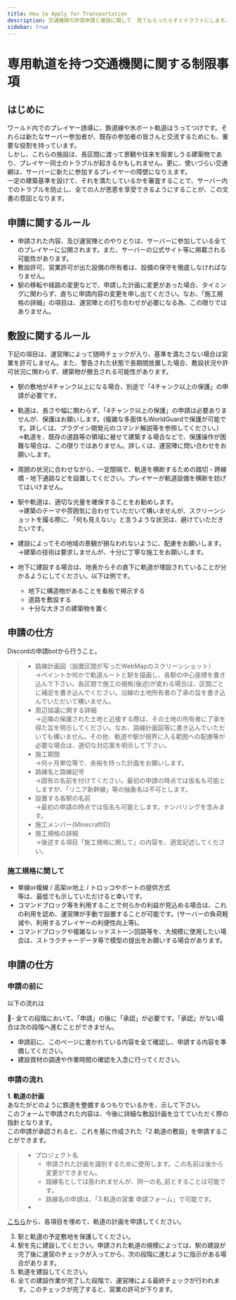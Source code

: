 ```yaml
---
title: How to Apply for Transportation
description: 交通機関の許諾申請と建設に関して　見てもらったらすぐドラフトにします。
sidebar: true
---
```

# 専用軌道を持つ交通機関に関する制限事項

## はじめに

ワールド内でのプレイヤー誘導に、鉄道線や氷ボート軌道はうってつけです。それらは新たなサーバー参加者が、既存の参加者の皆さんと交流するためにも、重要な役割を持っています。<br>
しかし、これらの施設は、長区間に渡って景観や往来を阻害しうる建築物であり、プレイヤー同士のトラブルが起きるかもしれません。更に、使いづらい交通網は、サーバーに新たに参加するプレイヤーの障壁になりえます。
<br>一定の建築基準を設けて、それを満たしているかを審査することで、サーバー内でのトラブルを防止し、全ての人が恩恵を享受できるようにすることが、この文書の意図となります。

## 申請に関するルール

* 申請された内容、及び運営陣とのやりとりは、サーバーに参加している全てのプレイヤーに公開されます。また、サーバーの公式サイト等に掲載される可能性があります。
* 敷設許可、営業許可が出た設備の所有者は、設備の保守を徹底しなければなりません。
* 駅の移転や経路の変更などで、申請した計画に変更があった場合、タイミングに関わらず、直ちに申請内容の変更を申し出てください。なお、「施工規格の詳細」の項目は、運営陣との打ち合わせが必要になる為、この限りではありません。

## 敷設に関するルール

下記の項目は、運営陣によって随時チェックが入り、基準を満たさない場合は営業を許可しません。また、警告された状態で長期間放置した場合、敷設状況や許可状況に関わらず、建築物が撤去される可能性があります。

* 駅の敷地が4チャンク以上になる場合、別途で「4チャンク以上の保護」の申請が必要です。
* 軌道は、長さや幅に関わらず、「4チャンク以上の保護」の申請は必要ありませんが、保護はお願いします。(複雑な多面体もWorldGuardで保護が可能です。詳しくは、プラグイン開発元のコマンド解説等を参照してください。)<br>
  →軌道を、既存の道路等の領域に被せて建築する場合などで、保護操作が困難な場合は、この限りではありません。詳しくは、運営陣に問い合わせをお願いします。
* 周囲の状況に合わせながら、一定間隔で、軌道を横断するための踏切・跨線橋・地下通路などを設置してください。プレイヤーが軌道設備を横断を妨げてはいけません。
* 駅や軌道は、適切な光量を確保することをお勧めします。\
  →建築のテーマや雰囲気に合わせていただいて構いませんが、スクリーンショットを撮る際に、「何も見えない」と言うような状況は、避けていただきたいです。
* 建設によってその地域の景観が損なわれないように、配慮をお願いします。　　
  →建築の技術は要求しませんが、十分に丁寧な施工をお願いします。 
* 地下に建設する場合は、地表からその直下に軌道が埋設されていることが分かるようにしてください。以下は例です。<br>

  * 地下に構造物があることを看板で掲示する<br>
  * 道路を敷設する<br>
  * 十分な大きさの建築物を置く

## 申請の仕方

Discordの申請botから行うこと。

> * 路線計画図（設置区間が写ったWebMapのスクリーンショット）<br>
>   →ペイントか何かで軌道ルートと駅を描画し、各駅の中心座標を書き込んで下さい。各区間で施工の規格(後述)が変わる場合は、区間ごとに補足を書き込んでください。沿線の土地所有者の了承の旨を書き込んでいただいて構いません。<br>
> * 周辺協議に関する詳細<br>
>   →近隣の保護された土地と近接する際は、その土地の所有者に了承を得た旨を明示してください。なお、路線計画図等に書き込んでいただいても構いません。その他、軌道や駅が視界に入る範囲への配慮等が必要な場合は、適切な対応案を明示して下さい。<br>
> * 施工期間<br>
>   →何ヶ月単位等で、余裕を持った計画をお願いします。<br>
> * 路線名と路線記号<br>
>   →固有の名前を付けてください。最初の申請の時点では仮名も可能としますが、「リニア新幹線」等の抽象名は不可とします。<br>
> * 設置する各駅の名前<br>
>   →最初の申請の時点では仮名も可能とします。ナンバリングを含みます。<br>
> * 施工メンバー(MinecraftID)<br>
> * 施工規格の詳細<br>
>   →後述する項目「施工規格に関して」の内容を、適宜記述してください。

### 施工規格に関して

* 単線or複線 / 高架or地上 / トロッコやボートの提供方式<br>
  等は、最低でも示していただけると幸いです。
* コマンドブロック等を利用することで何らかの利益が見込める場合は、これの利用を認め、運営陣が手動で設置することが可能です。(サーバーの負荷軽減や、利用するプレイヤーの利便性向上等)。
* コマンドブロックや複雑なレッドストーン回路等を、大規模に使用したい場合は、ストラクチャーデータ等で模型の提出をお願いする場合があります。

## 申請の仕方

### 申請の前に 
以下の流れは
 
- 全ての段階において、「申請」の後に「承認」が必要です。「承認」がない場合は次の段階へ進むことができません。
- 申請前に、このページに書かれている内容を全て確認し、申請する内容を準備してください。　　
- 建設資材の調達や作業時間の確認を入念に行ってください。

### 申請の流れ

**1.  軌道の計画**  
あなたがどのように鉄道を整備するつもりでいるかを、示して下さい。  
このフォームで申請された内容は、今後に詳細な敷設計画を立てていただく際の指針となります。  
この申請が承認されると、これを基に作成された「2.軌道の敷設」を申請することができます。

> - プロジェクト名  
>   - 申請された計画を識別するために使用します。この名前は後から変更ができません。  
>   - 路線名としては扱われませんが、同一の名_前とすることは可能です。  
>   - 路線名の申請は、「3.軌道の営業 申請フォーム」で可能です。 
> - 

[こちら](https://forms.gle/79m7feFpVMJzGT8h7)から、各項目を埋めて、軌道の計画を申請してください。

3. 駅と軌道の予定敷地を保護してください。
4. 駅を先に建設してください。申請された軌道の規模によっては、駅の建設が完了後に運営のチェックが入ってから、次の段階に進むように指示がある場合があります。
5. 軌道を建設してください。
6. 全ての建設作業が完了した段階で、運営陣による最終チェックが行われます。このチェックが完了すると、営業の許可が下ります。